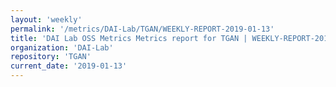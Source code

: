 ```yaml
---
layout: 'weekly'
permalink: '/metrics/DAI-Lab/TGAN/WEEKLY-REPORT-2019-01-13'
title: 'DAI Lab OSS Metrics Metrics report for TGAN | WEEKLY-REPORT-2019-01-13'
organization: 'DAI-Lab'
repository: 'TGAN'
current_date: '2019-01-13'
---
```

